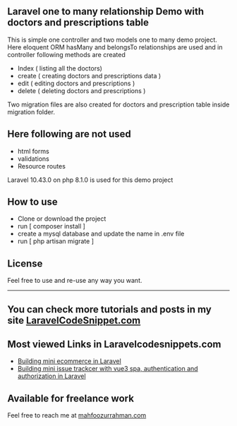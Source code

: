 ## Laravel one to many relationship Demo with doctors and prescriptions table

This is simple one controller and two models one to many demo project. Here eloquent ORM hasMany and belongsTo relationships are used 
and in controller following methods are created

- Index ( listing all the doctors)
- create ( creating doctors and prescriptions data )
- edit ( editing doctors and prescriptions )
- delete ( deleting doctors and prescriptions )


Two migration files are also created for doctors and prescription table inside migration folder. 

## Here following are not used 

- html forms 
- validations 
- Resource routes

Laravel 10.43.0 on php 8.1.0 is used for this demo project

## How to use

- Clone or download the project
- run [ composer install ]  
- create a mysql database and update the name in .env file
- run [ php artisan migrate ]


## License
Feel free to use and re-use any way you want.

---

## You can check more tutorials and posts in my site [LaravelCodeSnippet.com](https://laravelcodesnippets.com)

## Most viewed Links in Laravelcodesnippets.com

- [Building mini ecommerce in Laravel](https://laravelcodesnippets.com/communities/projects/topics/mini-ecommerce/posts/113)
- [Building mini issue trackcer with vue3 spa, authentication and authorization in Laravel](https://laravelcodesnippets.com/communities/projects/topics/mini-issue-tracker/posts/159)

## Available for freelance work
Feel free to reach me at [mahfoozurrahman.com](https://www.mahfoozurrahman.com)
